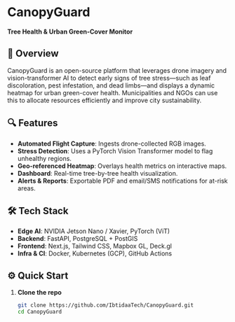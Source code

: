 # CanopyGuard

**Tree Health & Urban Green-Cover Monitor**

## 🚀 Overview
CanopyGuard is an open-source platform that leverages drone imagery and vision-transformer AI to detect early signs of tree stress—such as leaf discoloration, pest infestation, and dead limbs—and displays a dynamic heatmap for urban green-cover health. Municipalities and NGOs can use this to allocate resources efficiently and improve city sustainability.

## 🔍 Features
- **Automated Flight Capture**: Ingests drone-collected RGB images.
- **Stress Detection**: Uses a PyTorch Vision Transformer model to flag unhealthy regions.
- **Geo-referenced Heatmap**: Overlays health metrics on interactive maps.
- **Dashboard**: Real-time tree-by-tree health visualization.
- **Alerts & Reports**: Exportable PDF and email/SMS notifications for at-risk areas.

## 🛠️ Tech Stack
- **Edge AI**: NVIDIA Jetson Nano / Xavier, PyTorch (ViT)
- **Backend**: FastAPI, PostgreSQL + PostGIS
- **Frontend**: Next.js, Tailwind CSS, Mapbox GL, Deck.gl
- **Infra & CI**: Docker, Kubernetes (GCP), GitHub Actions

## ⚙️ Quick Start
1. **Clone the repo**  
   ```bash
   git clone https://github.com/IbtidaaTech/CanopyGuard.git
   cd CanopyGuard

